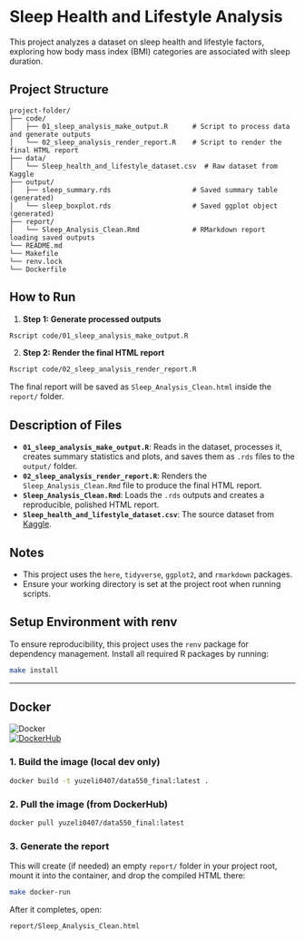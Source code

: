 # Sleep Health and Lifestyle Analysis

This project analyzes a dataset on sleep health and lifestyle factors, exploring how body mass index (BMI) categories are associated with sleep duration.

## Project Structure

```
project-folder/
├── code/
│   ├── 01_sleep_analysis_make_output.R      # Script to process data and generate outputs
│   └── 02_sleep_analysis_render_report.R    # Script to render the final HTML report
├── data/
│   └── Sleep_health_and_lifestyle_dataset.csv  # Raw dataset from Kaggle
├── output/
│   ├── sleep_summary.rds                    # Saved summary table (generated)
│   └── sleep_boxplot.rds                    # Saved ggplot object (generated)
├── report/
│   └── Sleep_Analysis_Clean.Rmd             # RMarkdown report loading saved outputs
└── README.md
└── Makefile
└── renv.lock
└── Dockerfile
```

## How to Run

1. **Step 1: Generate processed outputs**

```bash
Rscript code/01_sleep_analysis_make_output.R
```

2. **Step 2: Render the final HTML report**

```bash
Rscript code/02_sleep_analysis_render_report.R
```

The final report will be saved as `Sleep_Analysis_Clean.html` inside the `report/` folder.

## Description of Files

- **`01_sleep_analysis_make_output.R`**: Reads in the dataset, processes it, creates summary statistics and plots, and saves them as `.rds` files to the `output/` folder.
- **`02_sleep_analysis_render_report.R`**: Renders the `Sleep_Analysis_Clean.Rmd` file to produce the final HTML report.
- **`Sleep_Analysis_Clean.Rmd`**: Loads the `.rds` outputs and creates a reproducible, polished HTML report.
- **`Sleep_health_and_lifestyle_dataset.csv`**: The source dataset from [Kaggle](https://www.kaggle.com/datasets/uom190346a/sleep-health-and-lifestyle-dataset).

## Notes

- This project uses the `here`, `tidyverse`, `ggplot2`, and `rmarkdown` packages.
- Ensure your working directory is set at the project root when running scripts.

## Setup Environment with renv

To ensure reproducibility, this project uses the `renv` package for dependency management. Install all required R packages by running:

```bash
make install
```

---

## Docker

![Docker](https://img.shields.io/badge/docker-v2.5-blue)  
[![DockerHub](https://img.shields.io/badge/docker--hub-available-brightgreen)](https://hub.docker.com/repositories/yuzeli0407)

### 1. Build the image (local dev only)

```bash
docker build -t yuzeli0407/data550_final:latest .
```

### 2. Pull the image (from DockerHub)

```bash
docker pull yuzeli0407/data550_final:latest
```

### 3. Generate the report

This will create (if needed) an empty `report/` folder in your project root, mount it into the container, and drop the compiled HTML there:

```bash
make docker-run
```

After it completes, open:

```
report/Sleep_Analysis_Clean.html
```

